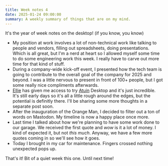 ```yaml
---
title: Week notes 4
date: 2025-01-24 09:00:00
summary: A weekly summary of things that are on my mind.
---
```


It's the year of week notes on the desktop! (if you know, you know)

- My position at work involves a lot of non-technical work like talking to people and vendors, filling out spreadsheets, doing presentations. Which is all great, but I'm a nerd at heart so I allowed myself some time to do some engineering work this week. I really have to carve out more time for that kind of stuff.
- During a company-wide kick-off event, I presented how the tech team is going to contribute to the overall goal of the company for 2025 and beyond. I was a little nervous to present in front of 100+ people, but I got some really nice compliments afterwards.
- [Ellie](https://ellie.wtf/) has given me access to try [Atuin](https://atuin.sh/) Desktop and it's just incredible. It's still early days so it's all a little rough around the edges, but the potential is definitly there. I'll be sharing some more thoughts in a separate post soon.
- After the inauguration of the Orange Man, I decided to filter out a ton of words on Mastodon. My timeline is now a happy place once more.
- Last time I talked about how we're planning to have some work done to our garage. We received the first quote and _wow_ is it a lot of money. I kind of expected it, but not _this much_. Anyway, we have a few more quotes coming in so we'll see how it goes.
- Today I brought in my car for maintenance. Fingers crossed nothing unexpected pops up. 

That's it! Bit of a quiet week this one. Until next time!